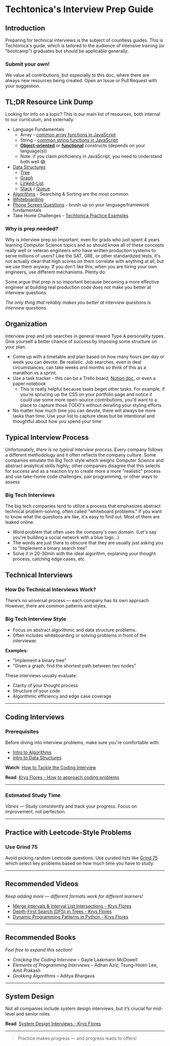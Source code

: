 # Techtonica's Interview Prep Guide

## Introduction

Preparing for technical interviews is the subject of countless guides. This is Techtonica's guide, which is tailored to the audience of intensive training (or "bootcamp") graduates but should be applicable generally.

### Submit your own!

We value all contributions, but especially to this doc, where there are always new resources being created. Open an Issue or Pull Request with your suggestion.

## TL;DR Resource Link Dump

Looking for info on a topic? This is our main list of resources, both internal to our curriculum, and externally.

- Language Fundamentals
  - Array - [common array functions in JavaScript](../../javascript/common-functions-cheatsheet.md#commonly-used-functions-on-array)
  - String - [common string functions in JavaScript](../../javascript/common-functions-cheatsheet.md#common-string-functions)
  - [**Object-oriented**](../../javascript/javascript-7-oop.md) or [**functional**](../../functional-programming/FP.md) constructs (depends on your language(s))
  - Note: if you claim proficiency in JavaScript, you need to understand both well 😱
- [Data Structures](../../data-structures)
  - [Tree](../../data-structures/trees.md)
  - [Graph](https://www.geeksforgeeks.org/graph-data-structure-and-algorithms/)
  - [Linked-List](../../data-structures/linked-lists.md)
  - [Stack](../../data-structures/stacks.md) / [Queue](../../data-structures/queues.md)
- [Algorithms](../../algorithms) - Searching & Sorting are the most common
- [Whiteboarding](../../career/interviewing/whiteboarding.md)
- [Phone Screen Questions](./phone-screen-questions.md) - brush up on your language/framework fundamentals
- Take Home Challenges - [Techtonica Practice Examples](../../projects/take-home-problems)

### Why is prep needed?

Why is interview prep so important, even for grads who just spent 4 years learning Computer Science topics and so should know all of these concepts really well or veteran engineers who have written production systems to serve millions of users? Like the SAT, GRE, or other standardized tests, it's not actually clear that high scores on them correlate with anything at all, but we use them anyway. If you don't like this, when you are hiring your own engineers, use different mechanisms. Plenty do.

Some argue that prep is so important because becoming a more effective engineer at building real production code does not make you better at interview questions.

_The only thing that reliably makes you better at interview questions is interview questions._

## Organization

Interview prep and job searches in general reward Type A personality types. Give yourself a better chance of success by imposing some structure on your plan.

- Come up with a timetable and plan based on how many hours per day or week you can devote. Be realistic. Job searches, even in deal circumstances, can take weeks and months so think of this as a marathon vs a sprint.
- Use a task tracker - this can be a Trello board, [Notion doc](https://www.notion.so), or even a paper notebook
  - This is really helpful because tasks beget other tasks. For example, if you're sprucing up the CSS on your portfolio page and notice it could use some more open-source contributions, you'd want to a place to capture those TODO's without derailing your styling efforts
- No matter how much time you can devote, there will always be more tasks than time. Use your list to capture ideas but be intentional and thoughtful about how you spend your time

## Typical Interview Process

Unfortunately, _there is no typical interview process_. Every company follows a different methodology and it often reflects the company culture. Some companies emulate the Big Tech style which weighs Computer Science and abstract analytical skills highly; other companies disagree that this selects for success and as a reaction try to create more a more "realistic" process and use take-home code challenges, pair programming, or other ways to assess

### Big Tech Interviews

The big tech companies tend to utilize a process that emphasizes abstract technical problem-solving, often called "whiteboard problems." If you want to know what the questions are like, it's easy to find out. Most of them are leaked online.

- Word problem that often uses the company's own domain. (Let's say you're building a social network with a blue logo...)
- The words are just there to obscure that they are usually just asking you to "Implement a binary search tree"
- Solve it in 20-30min with the ideal algorithm, explaning your thought process, catching edge cases, etc

## Technical Interviews

### How Do Technical Interviews Work?

There’s no universal process — each company has its own approach. However, there are common patterns and styles.

### Big Tech Interview Style

- Focus on abstract algorithmic and data structure problems.
- Often includes whiteboarding or solving problems in front of the interviewer.

**Examples:**

- "Implement a binary tree"
- "Given a graph, find the shortest path between two nodes"

These interviews usually evaluate:

- Clarity of your thought process
- Structure of your code
- Algorithmic efficiency and edge case coverage

---

## Coding Interviews

### Prerequisites

Before diving into interview problems, make sure you're comfortable with:

- [Intro to Algorithms](../algorithms/intro-to-algorithms.md)
- [Intro to Data Structures](../data-structures/intro-to-data-structures.md)

**Watch**: [How to Tackle the Coding Interview](https://www.dropbox.com/s/nb34vrf0tb99goi/video1554065253.mp4?dl=0)

**Read**: [Krys Flores - How to approach coding problems](https://krysflores.com/coding-interviews)

---

### Estimated Study Time

*Varies* — Study consistently and track your progress. Focus on improvement, not perfection.

---

## Practice with Leetcode-Style Problems

### Use Grind 75

Avoid picking random Leetcode questions. Use curated lists like [Grind 75](https://www.techinterviewhandbook.org/grind75) which select key problems based on how much time you have to study.

---

## Recommended Videos

*Keep adding more — different formats work for different learners!*

- [Merge Intervals & Interval List Intersections - Krys Flores](https://youtu.be/baAxuwdISvc)
- [Depth-First Search (DFS) in Trees - Krys Flores](https://www.youtube.com/watch?v=dG1s-HUdCPU)
- [Dynamic Programming Patterns in Python - Krys Flores](https://www.youtube.com/watch?v=dG1s-HUdCPU)

---

## Recommended Books

*Feel free to expand this section!*

- *Cracking the Coding Interview* – Gayle Laakmann McDowell  
- *Elements of Programming Interviews* – Adnan Aziz, Tsung-Hsien Lee, Amit Prakash  
- *Grokking Algorithms* – Aditya Bhargava  

---

## System Design

Not all companies include system design interviews, but it’s crucial for mid-level and senior roles.

**Read**: [System Design Interviews - Krys Flores](https://krysflores.com/system-design-interviews)

---

> Practice makes progress — and progress leads to offers!